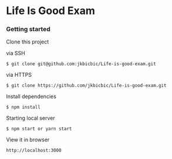 # Life Is Good Exam

### Getting started

Clone this project 

via SSH

```Console
$ git clone git@github.com:jkbicbic/Life-is-good-exam.git
```

via HTTPS

```Console
$ git clone https://github.com/jkbicbic/Life-is-good-exam.git
```

Install dependencies

```Console
$ npm install
```

Starting local server

```Console
$ npm start or yarn start
```

View it in browser

```
http://localhost:3000
```
